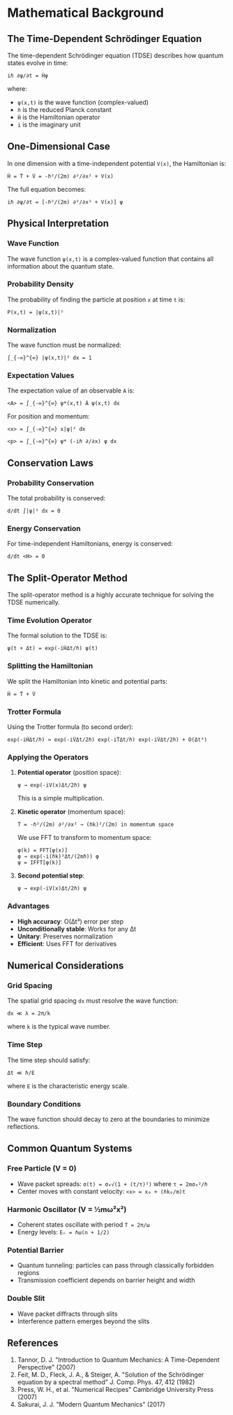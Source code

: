 # Mathematical Background

## The Time-Dependent Schrödinger Equation

The time-dependent Schrödinger equation (TDSE) describes how quantum states evolve in time:

```
iℏ ∂ψ/∂t = Ĥψ
```

where:
- `ψ(x,t)` is the wave function (complex-valued)
- `ℏ` is the reduced Planck constant
- `Ĥ` is the Hamiltonian operator
- `i` is the imaginary unit

## One-Dimensional Case

In one dimension with a time-independent potential `V(x)`, the Hamiltonian is:

```
Ĥ = T̂ + V̂ = -ℏ²/(2m) ∂²/∂x² + V(x)
```

The full equation becomes:

```
iℏ ∂ψ/∂t = [-ℏ²/(2m) ∂²/∂x² + V(x)] ψ
```

## Physical Interpretation

### Wave Function
The wave function `ψ(x,t)` is a complex-valued function that contains all information about the quantum state.

### Probability Density
The probability of finding the particle at position `x` at time `t` is:

```
P(x,t) = |ψ(x,t)|²
```

### Normalization
The wave function must be normalized:

```
∫_{-∞}^{∞} |ψ(x,t)|² dx = 1
```

### Expectation Values
The expectation value of an observable `A` is:

```
<A> = ∫_{-∞}^{∞} ψ*(x,t) Â ψ(x,t) dx
```

For position and momentum:

```
<x> = ∫_{-∞}^{∞} x|ψ|² dx

<p> = ∫_{-∞}^{∞} ψ* (-iℏ ∂/∂x) ψ dx
```

## Conservation Laws

### Probability Conservation
The total probability is conserved:

```
d/dt ∫|ψ|² dx = 0
```

### Energy Conservation
For time-independent Hamiltonians, energy is conserved:

```
d/dt <H> = 0
```

## The Split-Operator Method

The split-operator method is a highly accurate technique for solving the TDSE numerically.

### Time Evolution Operator
The formal solution to the TDSE is:

```
ψ(t + Δt) = exp(-iĤΔt/ℏ) ψ(t)
```

### Splitting the Hamiltonian
We split the Hamiltonian into kinetic and potential parts:

```
Ĥ = T̂ + V̂
```

### Trotter Formula
Using the Trotter formula (to second order):

```
exp(-iĤΔt/ℏ) ≈ exp(-iV̂Δt/2ℏ) exp(-iT̂Δt/ℏ) exp(-iV̂Δt/2ℏ) + O(Δt³)
```

### Applying the Operators

1. **Potential operator** (position space):
   ```
   ψ → exp(-iV(x)Δt/2ℏ) ψ
   ```
   This is a simple multiplication.

2. **Kinetic operator** (momentum space):
   ```
   T̂ = -ℏ²/(2m) ∂²/∂x² → (ℏk)²/(2m) in momentum space
   ```
   
   We use FFT to transform to momentum space:
   ```
   φ(k) = FFT[ψ(x)]
   φ → exp(-i(ℏk)²Δt/(2mℏ)) φ
   ψ = IFFT[φ(k)]
   ```

3. **Second potential step**:
   ```
   ψ → exp(-iV(x)Δt/2ℏ) ψ
   ```

### Advantages
- **High accuracy**: O(Δt³) error per step
- **Unconditionally stable**: Works for any Δt
- **Unitary**: Preserves normalization
- **Efficient**: Uses FFT for derivatives

## Numerical Considerations

### Grid Spacing
The spatial grid spacing `dx` must resolve the wave function:

```
dx ≪ λ = 2π/k
```

where `k` is the typical wave number.

### Time Step
The time step should satisfy:

```
Δt ≪ ℏ/E
```

where `E` is the characteristic energy scale.

### Boundary Conditions
The wave function should decay to zero at the boundaries to minimize reflections.

## Common Quantum Systems

### Free Particle (V = 0)
- Wave packet spreads: `σ(t) = σ₀√(1 + (t/τ)²)` where `τ = 2mσ₀²/ℏ`
- Center moves with constant velocity: `<x> = x₀ + (ℏk₀/m)t`

### Harmonic Oscillator (V = ½mω²x²)
- Coherent states oscillate with period `T = 2π/ω`
- Energy levels: `Eₙ = ℏω(n + 1/2)`

### Potential Barrier
- Quantum tunneling: particles can pass through classically forbidden regions
- Transmission coefficient depends on barrier height and width

### Double Slit
- Wave packet diffracts through slits
- Interference pattern emerges beyond the slits

## References

1. Tannor, D. J. "Introduction to Quantum Mechanics: A Time-Dependent Perspective" (2007)
2. Feit, M. D., Fleck, J. A., & Steiger, A. "Solution of the Schrödinger equation by a spectral method" J. Comp. Phys. 47, 412 (1982)
3. Press, W. H., et al. "Numerical Recipes" Cambridge University Press (2007)
4. Sakurai, J. J. "Modern Quantum Mechanics" (2017)
